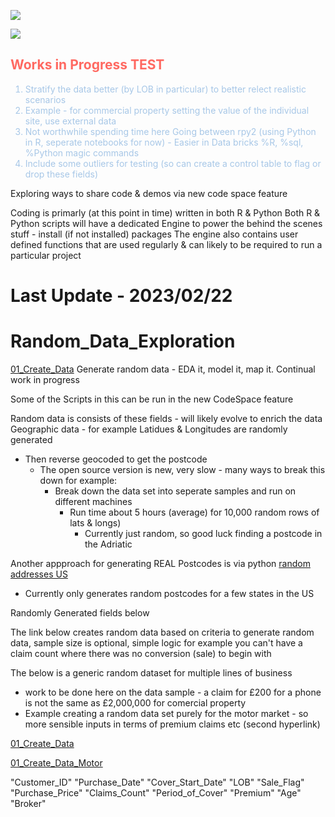 ![](https://img.shields.io/static/v1?label=&message=александр-котенко&color=:#A7C7E7)

![](https://img.shields.io/static/v1?label=&message=Readme's_in_each_Script&color=:#FAC898)

<h2 style="color:#ff6961"> Works in Progress TEST </h2> <ol  style="color:#A7C7E7">
   
  <li>Stratify the data better (by LOB in particular) to better relect realistic scenarios</li>
  <li>Example - for commercial property setting the value of the individual site, use external data</li>

  <li>Not worthwhile spending time here Going between rpy2 (using Python in R, seperate notebooks for now) - Easier in Data bricks %R, %sql, %Python magic commands</li>
  <li>Include some outliers for testing (so can create a control table to flag or drop these fields)</li>
</ol> 


Exploring ways to share code & demos via new code space feature

Coding is primarly (at this point in time) written in both R & Python
Both R & Python scripts will have a dedicated Engine to power the behind the scenes stuff - install (if not installed) packages 
The engine also contains user defined functions that are used regularly & can likely to be required to run a particular project


# Last Update - 2023/02/22

# Random_Data_Exploration
[01_Create_Data](https://github.com/alexkotsscott/Random_Data_Exploration/blob/main/01_Create_Data.ipynb)
Generate random data - EDA it, model it, map it. Continual work in progress

Some of the Scripts in this can be run in the new CodeSpace feature

Random data is consists of these fields - will likely evolve to enrich the data
Geographic data - for example Latidues & Longitudes are randomly generated
  - Then reverse geocoded to get the postcode
    - The open source version is new, very slow - many ways to break this down for example:
        - Break down the data set into seperate samples and run on different machines
          - Run time about 5 hours (average) for 10,000 random rows of lats & longs)
            - Currently just random, so good luck finding a postcode in the Adriatic
            
            
            
Another appproach for generating REAL Postcodes is via python [random addresses US](https://github.com/alexkotsscott/Random_Data_Exploration/blob/main/random_addresses.ipynb)
  - Currently only generates random postcodes for a few states in the US

Randomly Generated fields below

The link below creates random data based on criteria to generate random data, sample size is optional, simple logic for example you can't have a claim count where there was no conversion (sale) to begin with

The below is a generic random dataset for multiple lines of business 
  - work to be done here on the data sample - a claim for £200 for a phone is not the same as £2,000,000 for comercial property
   - Example creating a random data set purely for the motor market - so more sensible inputs in terms of premium claims etc (second hyperlink) 
  
[01_Create_Data](https://github.com/alexkotsscott/Random_Data_Exploration/blob/main/01_Create_Data.ipynb)

[01_Create_Data_Motor](https://github.com/alexkotsscott/Random_Data_Exploration/blob/main/01_Motor_Create_Data.ipynb)

"Customer_ID"
"Purchase_Date"
"Cover_Start_Date"
"LOB"
"Sale_Flag"
"Purchase_Price"
"Claims_Count"
"Period_of_Cover"
"Premium"
"Age"
"Broker"

